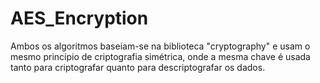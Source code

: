 # AES_Encryption
Ambos os algoritmos baseiam-se na biblioteca "cryptography" e usam o mesmo princípio de criptografia simétrica, onde a mesma chave é usada tanto para criptografar quanto para descriptografar os dados.
